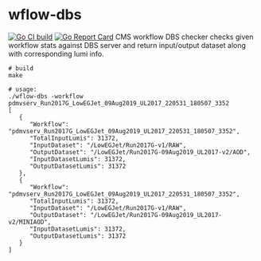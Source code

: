 # wflow-dbs
[![Go CI build](https://github.com/vkuznet/wflow-dbs/actions/workflows/go-ci.yml/badge.svg)](https://github.com/vkuznet/wflow-dbs/actions/workflows/go-ci.yml)
[![Go Report Card](https://goreportcard.com/badge/github.com/vkuznet/wflow-dbs)](https://goreportcard.com/report/github.com/vkuznet/wflow-dbs)
CMS workflow DBS checker checks given workflow stats against DBS server and
return input/output dataset along with corresponding lumi info.
```
# build
make

# usage:
./wflow-dbs -workflow pdmvserv_Run2017G_LowEGJet_09Aug2019_UL2017_220531_180507_3352
[
   {
      "Workflow": "pdmvserv_Run2017G_LowEGJet_09Aug2019_UL2017_220531_180507_3352",
      "TotalInputLumis": 31372,
      "InputDataset": "/LowEGJet/Run2017G-v1/RAW",
      "OutputDataset": "/LowEGJet/Run2017G-09Aug2019_UL2017-v2/AOD",
      "InputDatasetLumis": 31372,
      "OutputDatasetLumis": 31372
   },
   {
      "Workflow": "pdmvserv_Run2017G_LowEGJet_09Aug2019_UL2017_220531_180507_3352",
      "TotalInputLumis": 31372,
      "InputDataset": "/LowEGJet/Run2017G-v1/RAW",
      "OutputDataset": "/LowEGJet/Run2017G-09Aug2019_UL2017-v2/MINIAOD",
      "InputDatasetLumis": 31372,
      "OutputDatasetLumis": 31372
   }
]
```
